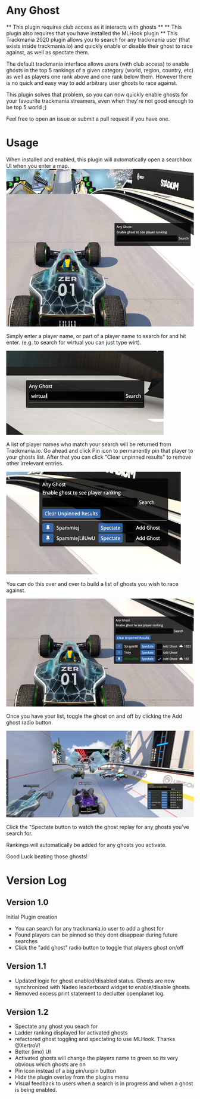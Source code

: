 # Any Ghost
** This plugin requires club access as it interacts with ghosts **
** This plugin also requires that you have installed the MLHook plugin **
This Trackmania 2020 plugin allows you to search for any trackmania user (that exists inside trackmania.io) and quickly enable or disable their ghost to race against, as well as spectate them.

The default trackmania interface allows users (with club access) to enable ghosts in the top 5 rankings of a given category (world, region, country, etc) as well as players one rank above and one rank below them.
However there is no quick and easy way to add arbitrary user ghosts to race against.

This plugin solves that problem, so you can now quickly enable ghosts for your favourite trackmania streamers, even when they're not good enough to be top 5 world ;)

Feel free to open an issue or submit a pull request if you have one.

# Usage

When installed and enabled, this plugin will automatically open a searchbox UI when you enter a map.
![](images/any_ghost_initial_window.png)

Simply enter a player name, or part of a player name to search for and hit enter. (e.g. to search for wirtual you can just type wirt).

![](images/any_ghost_search.png)

A list of player names who match your search will be returned from Trackmania.io.
Go ahead and click Pin icon to permanently pin that player to your ghosts list.
After that you can click "Clear unpinned results" to remove other irrelevant entries.

![](images/any_ghost_search_results.png)

You can do this over and over to build a list of ghosts you wish to race against.

![](images/any_ghost_pinned_players.png)

Once you have your list, toggle the ghost on and off by clicking the Add ghost radio button.

![](images/ghosts.png)


Click the "Spectate button to watch the ghost replay for any ghosts you've search for.

Rankings will automatically be added for any ghosts you activate.

Good Luck beating those ghosts!

# Version Log

## Version 1.0
Initial Plugin creation
- You can search for any trackmania.io user to add a ghost for
- Found players can be pinned so they dont disappear during future searches
- Click the "add ghost" radio button to toggle that players ghost on/off


## Version 1.1
- Updated logic for ghost enabled/disabled status. Ghosts are now synchronized with Nadeo leaderboard widget to enable/disable ghosts.
- Removed excess print statement to declutter openplanet log.

## Version 1.2
- Spectate any ghost you seach for
- Ladder ranking displayed for activated ghosts
- refactored ghost toggling and spectating to use MLHook. Thanks @XertroV!
- Better (imo) UI
- Activated ghosts will change the players name to green so its very obvious which ghosts are on
- Pin icon instead of a big pin/unpin button 
- Hide the plugin overlay from the plugins menu
- Visual feedback to users when a search is in progress and when a ghost is being enabled.